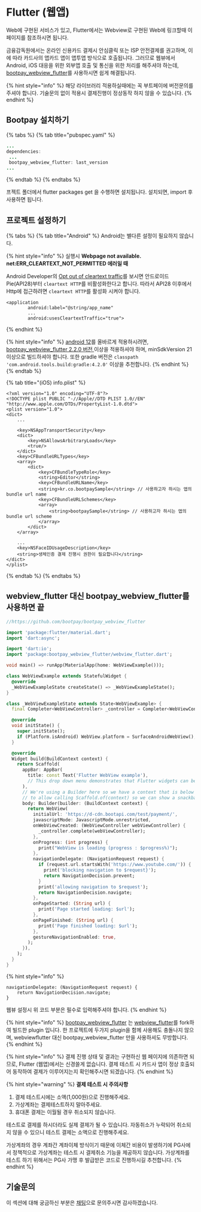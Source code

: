 # Flutter (웹앱)

Web에 구현된 서비스가 있고, Flutter에서는 Webview로 구현된 Web에 링크할때 이 페이지를 참조하시면 됩니다.

금융감독원에서는 온라인 신용카드 결제시 안심클릭 또는 ISP 안전결제를 권고하며, 이에 따라 카드사의 앱카드 앱이 앱투앱 방식으로 호출됩니다. 그러므로 웹뷰에서 Android, iOS 대응을 위한 외부앱 호출 및 통신을 위한 처리를 해주셔야 하는데, [bootpay\_webview\_flutter](https://pub.dev/packages/bootpay\_webview\_flutter)를 사용하시면 쉽게 해결됩니다.

{% hint style="info" %}
해당 라이브러리 적용하실때에는 꼭 부트페이에 버전문의를 주셔야 합니다. 기술문의 없이 적용시 결제진행이 정상동작 하지 않을 수 있습니다.
{% endhint %}

## Bootpay 설치하기

{% tabs %}
{% tab title="pubspec.yaml" %}
```java
...
dependencies:
 ...
 bootpay_webview_flutter: last_version
...
```
{% endtab %}
{% endtabs %}

프젝트 폴더에서 flutter packages get 을 수행하면 설치됩니다. 설치되면, import 후 사용하면 됩니다.

## 프로젝트 설정하기

{% tabs %}
{% tab title="Android" %}
Android는 별다른 설정이 필요하지 않습니다.

{% hint style="info" %}
실행시 **Webpage not available. net:ERR\_CLEARTEXT\_NOT\_PERMITTED 에러일 때**

Android Developer의 [Opt out of cleartext traffic](https://developer.android.com/training/articles/security-config#CertificatePinning)를 보시면 안드로이드 Pie(API28)부터 `cleartext HTTP`를 비활성화한다고 합니다. 따라서 API28 이후에서 Http에 접근하려면 `cleartext HTTP`를 활성화 시켜야 합니다.

```
<application
        android:label="@string/app_name"
        ...
        android:usesCleartextTraffic="true">
```
{% endhint %}

{% hint style="info" %}
[android 12](https://developer.android.com/about/versions/12?hl=ko)를 올바르게 적용하시려면, [bootpay\_webview\_flutter 2.2.0 버전 ](https://pub.dev/packages/bootpay\_webview\_flutter)이상을 적용하셔야 하며, minSdkVersion 21 이상으로 빌드하셔야 합니다. 또한 gradle 버전은 `classpath 'com.android.tools.build:gradle:4.2.0'` 이상을 추천합니다.
{% endhint %}
{% endtab %}

{% tab title="(iOS) info.plist" %}
```markup
<?xml version="1.0" encoding="UTF-8"?>
<!DOCTYPE plist PUBLIC "-//Apple//DTD PLIST 1.0//EN" "http://www.apple.com/DTDs/PropertyList-1.0.dtd">
<plist version="1.0">
<dict>
    ...

    <key>NSAppTransportSecurity</key>
    <dict>
        <key>NSAllowsArbitraryLoads</key>
        <true/>
    </dict>
    <key>CFBundleURLTypes</key>
    <array>
        <dict>
            <key>CFBundleTypeRole</key>
            <string>Editor</string>
            <key>CFBundleURLName</key>
            <string>kr.co.bootpaySample</string> // 사용하고자 하시는 앱의 bundle url name
            <key>CFBundleURLSchemes</key>
            <array>
                <string>bootpaySample</string> // 사용하고자 하시는 앱의 bundle url scheme
            </array>
        </dict>
    </array>

    ...
    <key>NSFaceIDUsageDescription</key>
    <string>생체인증 결제 진행시 권한이 필요합니다</string>
</dict>
</plist>
```
{% endtab %}
{% endtabs %}

## webview\_flutter 대신 bootpay\_webview\_flutter를 사용하면 끝

```dart
//https://github.com/bootpay/bootpay_webview_flutter

import 'package:flutter/material.dart';
import 'dart:async';

import 'dart:io';
import 'package:bootpay_webview_flutter/webview_flutter.dart';

void main() => runApp(MaterialApp(home: WebViewExample()));

class WebViewExample extends StatefulWidget {
  @override
  _WebViewExampleState createState() => _WebViewExampleState();
}

class _WebViewExampleState extends State<WebViewExample> {
  final Completer<WebViewController> _controller = Completer<WebViewController>();

  @override
  void initState() {
    super.initState();
    if (Platform.isAndroid) WebView.platform = SurfaceAndroidWebView();
  }

  @override
  Widget build(BuildContext context) {
    return Scaffold(
      appBar: AppBar(
        title: const Text('Flutter WebView example'),
        // This drop down menu demonstrates that Flutter widgets can be shown over the web view.
      ),
      // We're using a Builder here so we have a context that is below the Scaffold
      // to allow calling Scaffold.of(context) so we can show a snackbar.
      body: Builder(builder: (BuildContext context) {
        return WebView(
          initialUrl: 'https://d-cdn.bootapi.com/test/payment/',
          javascriptMode: JavascriptMode.unrestricted,
          onWebViewCreated: (WebViewController webViewController) {
            _controller.complete(webViewController);
          },
          onProgress: (int progress) {
            print("WebView is loading (progress : $progress%)");
          },
          navigationDelegate: (NavigationRequest request) {
            if (request.url.startsWith('https://www.youtube.com/')) {
              print('blocking navigation to $request}');
              return NavigationDecision.prevent;
            }
            print('allowing navigation to $request');
            return NavigationDecision.navigate;
          },
          onPageStarted: (String url) {
            print('Page started loading: $url');
          },
          onPageFinished: (String url) {
            print('Page finished loading: $url');
          },
          gestureNavigationEnabled: true,
        );
      }),
    );
  }
}
```

{% hint style="info" %}
```
navigationDelegate: (NavigationRequest request) {
    return NavigationDecision.navigate;
}
```

웹뷰 설정시 위 코드 부분은 필수로 입력해주셔야 합니다.
{% endhint %}

{% hint style="info" %}
[bootpay\_webview\_flutter](https://pub.dev/packages/bootpay\_webview\_flutter) 는 [webview\_flutter](https://pub.dev/packages/webview\_flutter)를 fork하여 빌드한 plugin 입니다. 한 프로젝트에 두가지 plugin을 함께 사용해도 충돌나지 않으며, webviewflutter 대신 bootpay\_webview\_flutter 만을 사용하셔도 무방합니다.
{% endhint %}

{% hint style="info" %}
결제 진행 상태 및 결과는 구현하신 웹 페이지에 의존하면 되므로, Flutter (웹앱)에서는 신경쓸게 없습니다. 결제 테스트 시 카드사 앱이 정상 호출되어 동작하여 결제가 이루어지는지 확인해주시면 되겠습니다.
{% endhint %}

{% hint style="warning" %}
**결제 테스트 시 주의사항**

1. 결제 테스트시에는 소액(1,000원)으로 진행해주세요.
2. 가상계좌는 결제테스트하지 말아주세요.
3. 휴대폰 결제는 이월될 경우 취소되지 않습니다.

테스트로 결제를 하시더라도 실제 결제가 될 수 있습니다. 자동취소가 누락되어 취소되지 않을 수 있으니 테스트 결제는 소액으로 진행해주세요.

가상계좌의 경우 계좌간 계좌이체 방식이기 때문에 이체간 비용이 발생하기에 PG사에서 정책적으로 가상계좌는 테스트 시 결제취소 기능을 제공하지 않습니다. 가상계좌를 테스트 하기 위해서는 PG사 가맹 후 발급받은 코드로 진행하시길 추천합니다.
{% endhint %}

## 기술문의

이 섹션에 대해 궁금하신 부분은 [채팅](https://bootpay.channel.io)으로 문의주시면 감사하겠습니다.

